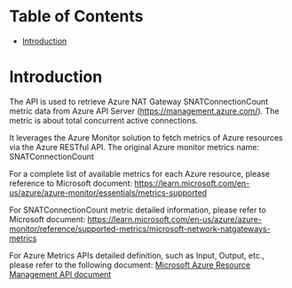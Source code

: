# Table of Contents
- [Introduction](#introduction)


# Introduction <a name="introduction"></a>
The API is used to retrieve Azure NAT Gateway SNATConnectionCount metric data from Azure API Server (https://management.azure.com/). The metric is about total concurrent active connections. 



It leverages the Azure Monitor solution to fetch metrics of Azure resources via the Azure RESTful API. The original Azure monitor metrics name: SNATConnectionCount



For a complete list of available metrics for each Azure resource, please reference to Microsoft document: https://learn.microsoft.com/en-us/azure/azure-monitor/essentials/metrics-supported

For SNATConnectionCount metric detailed information, please refer to Microsoft document: https://learn.microsoft.com/en-us/azure/azure-monitor/reference/supported-metrics/microsoft-network-natgateways-metrics

For Azure Metrics APIs detailed definition, such as Input, Output, etc., please refer to the following document:
[Microsoft Azure Resource Management API document](https://learn.microsoft.com/en-us/rest/api/monitor/metrics/list?view=rest-monitor-2023-10-01&tabs=HTTP)
